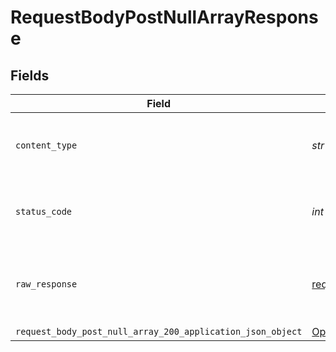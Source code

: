 # RequestBodyPostNullArrayResponse


## Fields

| Field                                                                                                                         | Type                                                                                                                          | Required                                                                                                                      | Description                                                                                                                   |
| ----------------------------------------------------------------------------------------------------------------------------- | ----------------------------------------------------------------------------------------------------------------------------- | ----------------------------------------------------------------------------------------------------------------------------- | ----------------------------------------------------------------------------------------------------------------------------- |
| `content_type`                                                                                                                | *str*                                                                                                                         | :heavy_check_mark:                                                                                                            | HTTP response content type for this operation                                                                                 |
| `status_code`                                                                                                                 | *int*                                                                                                                         | :heavy_check_mark:                                                                                                            | HTTP response status code for this operation                                                                                  |
| `raw_response`                                                                                                                | [requests.Response](https://requests.readthedocs.io/en/latest/api/#requests.Response)                                         | :heavy_minus_sign:                                                                                                            | Raw HTTP response; suitable for custom response parsing                                                                       |
| `request_body_post_null_array_200_application_json_object`                                                                    | [Optional[RequestBodyPostNullArray200ApplicationJSON]](../../models/operations/requestbodypostnullarray200applicationjson.md) | :heavy_minus_sign:                                                                                                            | OK                                                                                                                            |